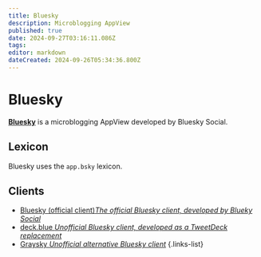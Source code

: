 ```yaml
---
title: Bluesky
description: Microblogging AppView
published: true
date: 2024-09-27T03:16:11.086Z
tags: 
editor: markdown
dateCreated: 2024-09-26T05:34:36.800Z
---
```


# Bluesky
[**Bluesky**](https://bsky.app) is a microblogging AppView developed by Bluesky Social. 

## Lexicon
Bluesky uses the `app.bsky` lexicon.

## Clients
- [Bluesky (official client)*The official Bluesky client, developed by Blueky Social*](/Current_Projects/AppViews/Bluesky/Clients/Bluesky_(Official_Client))
- [deck.blue *Unofficial Bluesky client, developed as a TweetDeck replacement*](/Current_Projects/AppViews/Bluesky/Clients/deck_blue)
- [Graysky *Unofficial alternative Bluesky client*](/Current_Projects/AppViews/Bluesky/Clients/Graysky)
{.links-list}